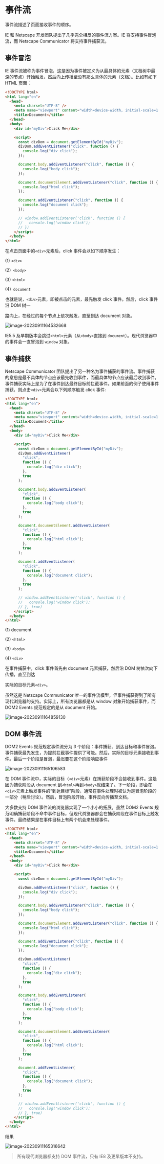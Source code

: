 # 事件流

事件流描述了页面接收事件的顺序。

IE 和 Netscape 开发团队提出了几乎完全相反的事件流方案。IE 将支持事件冒泡流，而 Netscape Communicator 将支持事件捕获流。

## 事件冒泡

IE 事件流被称为事件冒泡，这是因为事件被定义为从最具体的元素（文档树中最深的节点）开始触发，然后向上传播至没有那么具体的元素（文档）。比如有如下 HTML 页面：

```html
<!DOCTYPE html>
<html lang="en">
  <head>
    <meta charset="UTF-8" />
    <meta name="viewport" content="width=device-width, initial-scale=1.0" />
    <title>Document</title>
  </head>
  <body>
    <div id="myDiv">Click Me</div>

    <script>
      const divDom = document.getElementById("myDiv");
      divDom.addEventListener("click", function () {
        console.log("div click");
      });

      document.body.addEventListener("click", function () {
        console.log("body click");
      });

      document.documentElement.addEventListener("click", function () {
        console.log("html click");
      });

      document.addEventListener("click", function () {
        console.log("document click");
      });

      // window.addEventListener('click', function () {
      //   console.log('window click');
      // })
    </script>
  </body>
</html>
```

在点击页面中的`<div>`元素后，click 事件会以如下顺序发生：

(1) `<div>`

(2)` <body>`

(3) `<html>`

(4)` document`

也就是说，`<div>`元素，即被点击的元素，最先触发 click 事件。然后，click 事件沿 DOM 树一

路向上，在经过的每个节点上依次触发，直至到达 document 对象。

![image-20230911164532668](https://qn.huat.xyz/mac/202309111645742.png)

IE5.5 及早期版本会跳过`<html>`元素（从`<body>`直接到 `document`）。现代浏览器中的事件会一直冒泡到 `window` 对象。

## 事件捕获

Netscape Communicator 团队提出了另一种名为事件捕获的事件流。事件捕获的意思是最不具体的节点应该最先收到事件，而最具体的节点应该最后收到事件。事件捕获实际上是为了在事件到达最终目标前拦截事件。如果前面的例子使用事件捕获，则点击`<div>`元素会以下列顺序触发 click 事件:

```html
<!DOCTYPE html>
<html lang="en">
  <head>
    <meta charset="UTF-8" />
    <meta name="viewport" content="width=device-width, initial-scale=1.0" />
    <title>Document</title>
  </head>
  <body>
    <div id="myDiv">Click Me</div>

    <script>
      const divDom = document.getElementById("myDiv");
      divDom.addEventListener(
        "click",
        function () {
          console.log("div click");
        },
        true
      );

      document.body.addEventListener(
        "click",
        function () {
          console.log("body click");
        },
        true
      );

      document.documentElement.addEventListener(
        "click",
        function () {
          console.log("html click");
        },
        true
      );

      document.addEventListener(
        "click",
        function () {
          console.log("document click");
        },
        true
      );

      // window.addEventListener('click', function () {
      //   console.log('window click');
      // }, true)
    </script>
  </body>
</html>
```

(1) document

(2) `<html>`

(3) `<body>`

(4) `<div>`

在事件捕获中，click 事件首先由 document 元素捕获，然后沿 DOM 树依次向下传播，直至到达

实际的目标元素`<div>`。

虽然这是 Netscape Communicator 唯一的事件流模型，但事件捕获得到了所有现代浏览器的支持。实际上，所有浏览器都是从 window 对象开始捕获事件，而 DOM2 Events 规范规定的是从 document 开始。

![image-20230911164859130](https://qn.huat.xyz/mac/202309111648158.png)

## DOM 事件流

DOM2 Events 规范规定事件流分为 3 个阶段：事件捕获、到达目标和事件冒泡。事件捕获最先发生，为提前拦截事件提供了可能。然后，实际的目标元素接收到事件。最后一个阶段是冒泡，最迟要在这个阶段响应事件

![image-20230911165106583](https://qn.huat.xyz/mac/202309111651608.png)

在 DOM 事件流中，实际的目标（`<div>`元素）在捕获阶段不会接收到事件。这是因为捕获阶段从 document 到`<html>`再到`<body>`就结束了。下一阶段，即会在`<div>`元素上触发事件的“到达目标”阶段，通常在事件处理时被认为是冒泡阶段的一部分（稍后讨论）。然后，冒泡阶段开始，事件反向传播至文档。

大多数支持 DOM 事件流的浏览器实现了一个小小的拓展。虽然 DOM2 Events 规范明确捕获阶段不命中事件目标，但现代浏览器都会在捕获阶段在事件目标上触发事件。最终结果是在事件目标上有两个机会来处理事件。

```html
<!DOCTYPE html>
<html lang="en">
  <head>
    <meta charset="UTF-8" />
    <meta name="viewport" content="width=device-width, initial-scale=1.0" />
    <title>Document</title>
  </head>
  <body>
    <div id="myDiv">Click Me</div>

    <script>
      const divDom = document.getElementById("myDiv");

      divDom.addEventListener("click", function () {
        console.log("div click");
      });

      document.body.addEventListener("click", function () {
        console.log("body click");
      });

      document.documentElement.addEventListener("click", function () {
        console.log("html click");
      });

      document.addEventListener("click", function () {
        console.log("document click");
      });

      divDom.addEventListener(
        "click",
        function () {
          console.log("div click");
        },
        true
      );

      document.body.addEventListener(
        "click",
        function () {
          console.log("body click");
        },
        true
      );

      document.documentElement.addEventListener(
        "click",
        function () {
          console.log("html click");
        },
        true
      );

      document.addEventListener(
        "click",
        function () {
          console.log("document click");
        },
        true
      );

      // window.addEventListener('click', function () {
      //   console.log('window click');
      // }, true)
    </script>
  </body>
</html>
```

结果

![image-20230911165316642](https://qn.huat.xyz/mac/202309111653674.png)

> 所有现代浏览器都支持 DOM 事件流，只有 IE8 及更早版本不支持。
